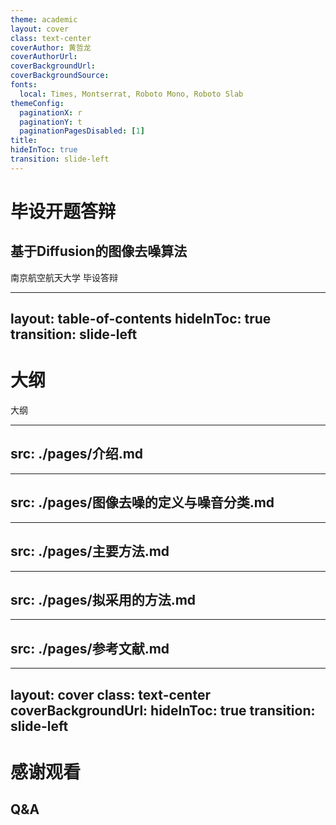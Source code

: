 ```yaml
---
theme: academic
layout: cover
class: text-center
coverAuthor: 黄哲龙
coverAuthorUrl:  
coverBackgroundUrl: 
coverBackgroundSource: 
fonts:
  local: Times, Montserrat, Roboto Mono, Roboto Slab
themeConfig:
  paginationX: r
  paginationY: t
  paginationPagesDisabled: [1]
title: 
hideInToc: true
transition: slide-left
---
```


# 毕设开题答辩
## 基于Diffusion的图像去噪算法

<Footnotes separator>
    <Footnote>南京航空航天大学 毕设答辩</Footnote>
</Footnotes>

---
layout: table-of-contents
hideInToc: true
transition: slide-left
---
# 大纲

<Footnotes separator>
    <Footnote>大纲</Footnote>
</Footnotes>

---
src: ./pages/介绍.md
---

---
src: ./pages/图像去噪的定义与噪音分类.md
---

---
src: ./pages/主要方法.md
---

---
src: ./pages/拟采用的方法.md
---

---
src: ./pages/参考文献.md
---

---
layout: cover
class: text-center
coverBackgroundUrl: 
hideInToc: true
transition: slide-left
---
# 感谢观看
## Q&A